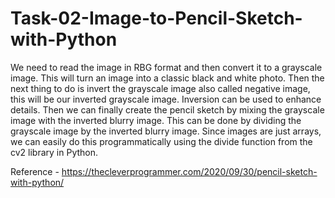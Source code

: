 # Task-02-Image-to-Pencil-Sketch-with-Python
We need to read the image in RBG format and then convert it to a grayscale image. This will turn an image into a classic black and white photo. 
Then the next thing to do is invert the grayscale image also called negative image, this will be our inverted grayscale image. 
Inversion can be used to enhance details. Then we can finally create the pencil sketch by mixing the grayscale image with the inverted blurry image. 
This can be done by dividing the grayscale image by the inverted blurry image. Since images are just arrays, 
we can easily do this programmatically using the divide function from the cv2 library in Python.
 
Reference - https://thecleverprogrammer.com/2020/09/30/pencil-sketch-with-python/
